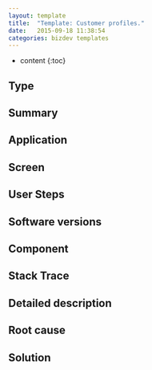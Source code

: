 ```yaml
---
layout: template
title:  "Template: Customer profiles."
date:   2015-09-18 11:38:54
categories: bizdev templates
---
```

* content
{:toc}


## Type

## Summary

## Application

## Screen

## User Steps

## Software versions

## Component

## Stack Trace

## Detailed description

## Root cause

## Solution
